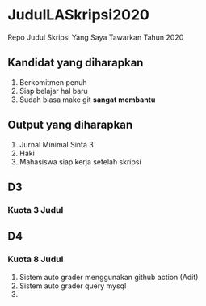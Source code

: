 # JudulLASkripsi2020

Repo Judul Skripsi Yang Saya Tawarkan Tahun 2020

## Kandidat yang diharapkan

1. Berkomitmen penuh
2. Siap belajar hal baru
3. Sudah biasa make git **sangat membantu**

## Output yang diharapkan

1. Jurnal Minimal Sinta 3
2. Haki
3. Mahasiswa siap kerja setelah skripsi

## D3

### Kuota 3 Judul

## D4

### Kuota 8 Judul

1. Sistem auto grader menggunakan github action (Adit)
2. Sistem auto grader query mysql
3.
